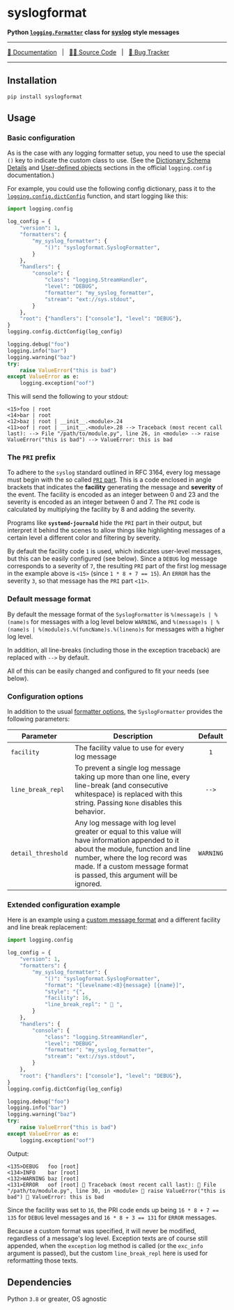 # syslogformat

**Python <a href="https://docs.python.org/3/library/logging.html#formatter-objects" target="_blank">`logging.Formatter`</a> class for <a href="https://datatracker.ietf.org/doc/html/rfc3164#section-4.1" target="_blank">syslog</a> style messages**

---

[📑 Documentation][1] &nbsp; | &nbsp; [🧑‍💻 Source Code][2] &nbsp; | &nbsp; [🐛 Bug Tracker][3]

---

## Installation

`pip install syslogformat`

## Usage

### Basic configuration

As is the case with any logging formatter setup, you need to use the special `()` key to indicate the custom class to use.
(See the <a href="https://docs.python.org/3/library/logging.config.html#dictionary-schema-details" target="_blank">Dictionary Schema Details</a> and <a href="https://docs.python.org/3/library/logging.config.html#logging-config-dict-userdef" target="_blank">User-defined objects</a> sections in the official `logging.config` documentation.)

For example, you could use the following config dictionary, pass it to the <a href="https://docs.python.org/3/library/logging.config.html#logging.config.dictConfig" target="_blank">`logging.config.dictConfig`</a> function, and start logging like this:

```python hl_lines="7"
import logging.config

log_config = {
    "version": 1,
    "formatters": {
        "my_syslog_formatter": {
            "()": "syslogformat.SyslogFormatter",
        }
    },
    "handlers": {
        "console": {
            "class": "logging.StreamHandler",
            "level": "DEBUG",
            "formatter": "my_syslog_formatter",
            "stream": "ext://sys.stdout",
        }
    },
    "root": {"handlers": ["console"], "level": "DEBUG"},
}
logging.config.dictConfig(log_config)

logging.debug("foo")
logging.info("bar")
logging.warning("baz")
try:
    raise ValueError("this is bad")
except ValueError as e:
    logging.exception("oof")
```

This will send the following to your stdout:

```
<15>foo | root
<14>bar | root
<12>baz | root | __init__.<module>.24
<11>oof | root | __init__.<module>.28 --> Traceback (most recent call last): --> File "/path/to/module.py", line 26, in <module> --> raise ValueError("this is bad") --> ValueError: this is bad
```

### The `PRI` prefix

To adhere to the `syslog` standard outlined in RFC 3164, every log message must begin with the so called <a href="https://datatracker.ietf.org/doc/html/rfc3164#section-4.1.1" target="_blank">`PRI` part</a>.
This is a code enclosed in angle brackets that indicates the **facility** generating the message and **severity** of the event.
The facility is encoded as an integer between 0 and 23 and the severity is encoded as an integer between 0 and 7.
The `PRI` code is calculated by multiplying the facility by 8 and adding the severity.

Programs like **`systemd-journald`** hide the `PRI` part in their output, but interpret it behind the scenes to allow things like highlighting messages of a certain level a different color and filtering by severity.

By default the facility code `1` is used, which indicates user-level messages, but this can be easily configured (see below).
Since a `DEBUG` log message corresponds to a severity of `7`, the resulting `PRI` part of the first log message in the example above is `<15>` (since `1 * 8 + 7 == 15`).
An `ERROR` has the severity `3`, so that message has the `PRI` part `<11>`.

### Default message format

By default the message format of the `SyslogFormatter` is `%(message)s | %(name)s` for messages with a log level below `WARNING`, and `%(message)s | %(name)s | %(module)s.%(funcName)s.%(lineno)s` for messages with a higher log level.

In addition, all line-breaks (including those in the exception traceback) are replaced with ` --> ` by default.

All of this can be easily changed and configured to fit your needs (see below).

### Configuration options

In addition to the usual <a href="https://docs.python.org/3/library/logging.html#logging.Formatter" target="_blank">formatter options</a>, the `SyslogFormatter` provides the following parameters:

| Parameter             | Description                                                                                                                                                                                                                                        |   Default   |
|-----------------------|----------------------------------------------------------------------------------------------------------------------------------------------------------------------------------------------------------------------------------------------------|:-----------:|
| `facility`            | The facility value to use for every log message                                                                                                                                                                                                    |     `1`     |
| `line_break_repl`     | To prevent a single log message taking up more than one line, every line-break (and consecutive whitespace) is replaced with this string. Passing `None` disables this behavior.                                                                   |   ` --> `   |
| `detail_threshold`    | Any log message with log level greater or equal to this value will have information appended to it about the module, function and line number, where the log record was made. If a custom message format is passed, this argument will be ignored. |  `WARNING`  |

### Extended configuration example

Here is an example using a <a href="https://docs.python.org/3/library/logging.html#logrecord-attributes" target="_blank">custom message format</a> and a different facility and line break replacement:

```python hl_lines="8-11"
import logging.config

log_config = {
    "version": 1,
    "formatters": {
        "my_syslog_formatter": {
            "()": "syslogformat.SyslogFormatter",
            "format": "{levelname:<8}{message} [{name}]",
            "style": "{",
            "facility": 16,
            "line_break_repl": " 🚀 ",
        }
    },
    "handlers": {
        "console": {
            "class": "logging.StreamHandler",
            "level": "DEBUG",
            "formatter": "my_syslog_formatter",
            "stream": "ext://sys.stdout",
        }
    },
    "root": {"handlers": ["console"], "level": "DEBUG"},
}
logging.config.dictConfig(log_config)

logging.debug("foo")
logging.info("bar")
logging.warning("baz")
try:
    raise ValueError("this is bad")
except ValueError as e:
    logging.exception("oof")
```

Output:

```
<135>DEBUG   foo [root]
<134>INFO    bar [root]
<132>WARNING baz [root]
<131>ERROR   oof [root] 🚀 Traceback (most recent call last): 🚀 File "/path/to/module.py", line 30, in <module> 🚀 raise ValueError("this is bad") 🚀 ValueError: this is bad
```

Since the facility was set to `16`, the PRI code ends up being `16 * 8 + 7 == 135` for `DEBUG` level messages and `16 * 8 + 3 == 131` for `ERROR` messages.

Because a custom format was specified, it will never be modified, regardless of a message's log level.
Exception texts are of course still appended, when the `exception` log method is called (or the `exc_info` argument is passed), but the custom `line_break_repl` here is used for reformatting those texts.

## Dependencies

Python `3.8` or greater, OS agnostic


[1]: https://daniil-berg.github.io/syslogformat
[2]: https://github.com/daniil-berg/syslogformat
[3]: https://github.com/daniil-berg/syslogformat/issues

